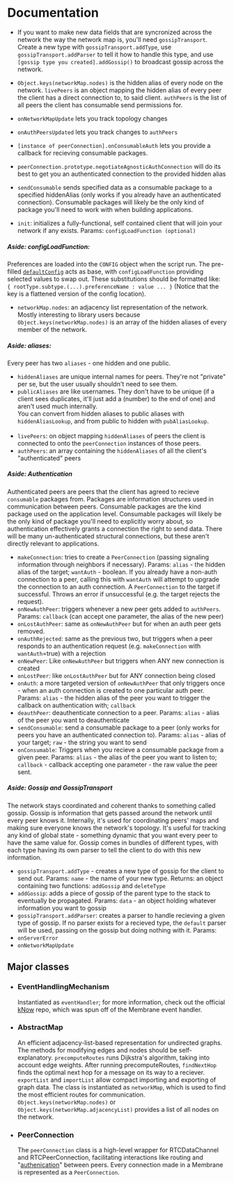 # Documentation
- If you want to make new data fields that are syncronized across the network the way the network map is, you'll need `gossipTransport`. Create a new type with `gossipTransport.addType`, use `gossipTransport.addParser` to tell it how to handle this type, and use `[gossip type you created].addGossip()` to broadcast gossip across the network.
- `Object.keys(networkMap.nodes)` is the hidden alias of every node on the network. `livePeers` is an object mapping the hidden alias of every peer the client has a direct connection to, to said client. `authPeers` is the list of all peers the client has consumable send permissions for.
- `onNetworkMapUpdate` lets you track topology changes
- `onAuthPeersUpdated` lets you track changes to `authPeers`
- `[instance of peerConnection].onConsumableAuth` lets you provide a callback for recieving consumable packages.
- `peerConnection.prototype.negotiateAgnosticAuthConnection` will do its best to get you an authenticated connection to the provided hidden alias
- `sendConsumable` sends specified data as a consumable package to a specified hiddenAlias (only works if you already have an authenticated connection). Consumable packages will likely be the only kind of package you'll need to work with when building applications. 

- `init`: initializes a fully-functional, self contained client that will join your network if any exists. Params: `configLoadFunction (optional)`
##### Aside: configLoadFunction:
Preferences are loaded into the `CONFIG` object when the script run. The pre-filled [`defaultConfig`](https://github.com/Elijah-Bodden/Membrane/blob/2ae86422b14dda2b2da0b4345580c387713e1988/lib/index.js#L11) acts as base, with `configLoadFunction` providing selected values to swap out. These substitutions should be formatted like:
    `
    {
        rootType.subtype.(...).preferenceName : value
        ...
    }`
(Notice that the key is a flattened version of the config location).
- `networkMap.nodes`: an adjacency list representation of the network. Mostly interesting to library users because `Object.keys(networkMap.nodes)` is an array of the hidden aliases of every member of the network.
##### Aside: aliases:
Every peer has two `aliases` - one hidden and one public.  
  - `hiddenAliases` are unique internal names for peers. They're not "private" per se, but the user usually shouldn't need to see them.
  - `publicAliases` are like usernames. They don't have to be unique (if a client sees duplicates, it'll just add a (number) to the end of one) and aren't used much internally.  
You can convert from hidden aliases to public aliases with `hiddenAliasLookup`, and from public to hidden with `pubAliasLookup`.  </br></br>
- `livePeers`: on object mapping `hiddenAliases` of peers the client is connected to onto the `peerConnection` instances of those peers.
- `authPeers`: an array containing the `hiddenAliases` of all the client's "authenticated" peers
##### Aside: Authentication
Authenticated peers are peers that the client has agreed to recieve `consumable` packages from. Packages are information structures used in communication between peers. Consumable packages are the kind package used on the application level. Consumable packages will likely be the only kind of package you'll need to explicitly worry about, so authentication effectively grants a connection the right to send data. There will be many un-authenticated structural connections, but these aren't directly relevant to applications.  
- `makeConnection`: tries to create a `PeerConnection` (passing signaling information through neighbors if necessary). Params: `alias` - the hidden alias of the target; `wantAuth` - boolean. If you already have a non-auth connection to a peer, calling this with `wantAuth` will attempt to upgrade the connection to an auth connection. A `PeerConnection` to the target if successful. Throws an error if unsuccessful (e.g. the target rejects the request).
- `onNewAuthPeer`: triggers whenever a new peer gets added to `authPeers`. Params: `callback` (can accept one parameter, the alias of the new peer)
- `onLostAuthPeer`: same as `onNewAuthPeer` but for when an auth peer gets removed.
- `onAuthRejected`: same as the previous two, but triggers when a peer responds to an authentication request (e.g. `makeConnection` with `wantAuth`=true) with a rejection
- `onNewPeer`: Like `onNewAuthPeer` but triggers when ANY new connection is created
- `onLostPeer`: like `onLostAuthPeer` but for ANY connection being closed
- `onAuth`: a more targeted version of `onNewAuthPeer` that only triggers once - when an auth connection is created to one particular auth peer. Params: `alias` - the hidden alias of the peer you want to trigger the callback on authentication with; `callback`
- `deauthPeer`: deauthenticate connection to a peer. Params: `alias` - alias of the peer you want to deauthenticate
- `sendConsumable`: send a consumable package to a peer (only works for peers you have an authenticated connection to). Params: `alias` - alias of your target; `raw` - the string you want to send
- `onConsumable`: Triggers when you recieve a consumable package from a given peer. Params: `alias` - the alias of the peer you want to listen to; `callback` - callback accepting one parameter - the raw value the peer sent.
##### Aside: Gossip and GossipTransport
The network stays coordinated and coherent thanks to something called gossip. Gossip is information that gets passed around the network until every peer knows it. Internally, it's used for coordinating peers' maps and making sure everyone knows the network's topology. It's useful for tracking any kind of global state - something dynamic that you want every peer to have the same value for. Gossip comes in bundles of different types, with each type having its own parser to tell the client to do with this new information.
- `gossipTransport.addType` - creates a new type of gossip for the client to send out. Params: `name` - the name of your new type. Returns: an object containing two functions: `addGossip` and `deleteType`
- `addGossip`: adds a piece of gossip of the parent type to the stack to eventually be propagated. Params: `data` - an object holding whatever information you want to gossip
- `gossipTransport.addParser`: creates a parser to handle recieving a given type of gossip. If no parser exists for a recieved type, the `default` parser will be used, passing on the gossip but doing nothing with it. Params: 
- `onServerError`
- `onNetworkMapUpdate`


## Major classes
- ### EventHandlingMechanism
  Instantiated as `eventHandler`; for more information, check out the official [kNow](https://github.com/Elijah-Bodden/kNow) repo, which was spun off of the Membrane event handler.
- ### AbstractMap
  An efficient adjacency-list-based representation for undirected graphs. The methods for modifying edges and nodes should be self-explanatory. `precomputeRoutes` runs Dijkstra's algorithm, taking into account edge weights. After running precomputeRoutes, `findNextHop` finds the optimal next hop for a message on its way to a reciever. `exportList` and `importList` allow compact importing and exporting of graph data. The class is instantiated as `networkMap`, which is used to find the most efficient routes for communication. `Object.keys(networkMap.nodes)` or `Object.keys(networkMap.adjacencyList)` provides a list of all nodes on the network.
- ### PeerConnection
  The `peerConnection` class is a high-level wrapper for RTCDataChannel and RTCPeerConnection, facilitating interactions like routing and "[authenication](https://github.com/Elijah-Bodden/Membrane/blob/main/docs.md#authentication)" between peers. Every connection made in a Membrane is represented as a `PeerConnection`.
